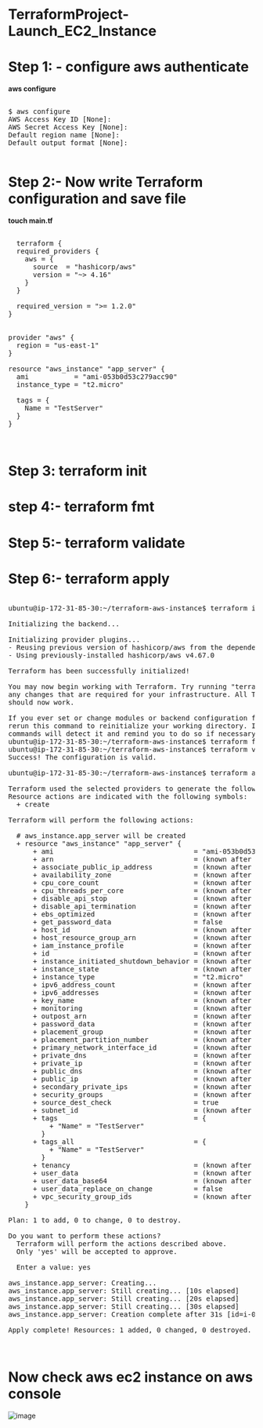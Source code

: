 # TerraformProject-Launch_EC2_Instance

# Step 1: - configure aws authenticate 

**aws configure**
<pre>

$ aws configure
AWS Access Key ID [None]: 
AWS Secret Access Key [None]: 
Default region name [None]: 
Default output format [None]: 

</pre>

# Step 2:- Now write Terraform configuration  and save file

**touch main.tf**

<pre>

  terraform {
  required_providers {
    aws = {
      source  = "hashicorp/aws"
      version = "~> 4.16"
    }
  }

  required_version = ">= 1.2.0"
}


provider "aws" {
  region = "us-east-1"
}

resource "aws_instance" "app_server" {
  ami           = "ami-053b0d53c279acc90"
  instance_type = "t2.micro"

  tags = {
    Name = "TestServer"
  }
}

  
</pre>


#  Step 3: terraform init


# step 4:- terraform fmt

# Step 5:- terraform validate

# Step 6:- terraform apply

<pre>

ubuntu@ip-172-31-85-30:~/terraform-aws-instance$ terraform init

Initializing the backend...

Initializing provider plugins...
- Reusing previous version of hashicorp/aws from the dependency lock file
- Using previously-installed hashicorp/aws v4.67.0

Terraform has been successfully initialized!

You may now begin working with Terraform. Try running "terraform plan" to see
any changes that are required for your infrastructure. All Terraform commands
should now work.

If you ever set or change modules or backend configuration for Terraform,
rerun this command to reinitialize your working directory. If you forget, other
commands will detect it and remind you to do so if necessary.
ubuntu@ip-172-31-85-30:~/terraform-aws-instance$ terraform fmt
ubuntu@ip-172-31-85-30:~/terraform-aws-instance$ terraform validate
Success! The configuration is valid.

ubuntu@ip-172-31-85-30:~/terraform-aws-instance$ terraform apply

Terraform used the selected providers to generate the following execution plan.
Resource actions are indicated with the following symbols:
  + create

Terraform will perform the following actions:

  # aws_instance.app_server will be created
  + resource "aws_instance" "app_server" {
      + ami                                  = "ami-053b0d53c279acc90"
      + arn                                  = (known after apply)
      + associate_public_ip_address          = (known after apply)
      + availability_zone                    = (known after apply)
      + cpu_core_count                       = (known after apply)
      + cpu_threads_per_core                 = (known after apply)
      + disable_api_stop                     = (known after apply)
      + disable_api_termination              = (known after apply)
      + ebs_optimized                        = (known after apply)
      + get_password_data                    = false
      + host_id                              = (known after apply)
      + host_resource_group_arn              = (known after apply)
      + iam_instance_profile                 = (known after apply)
      + id                                   = (known after apply)
      + instance_initiated_shutdown_behavior = (known after apply)
      + instance_state                       = (known after apply)
      + instance_type                        = "t2.micro"
      + ipv6_address_count                   = (known after apply)
      + ipv6_addresses                       = (known after apply)
      + key_name                             = (known after apply)
      + monitoring                           = (known after apply)
      + outpost_arn                          = (known after apply)
      + password_data                        = (known after apply)
      + placement_group                      = (known after apply)
      + placement_partition_number           = (known after apply)
      + primary_network_interface_id         = (known after apply)
      + private_dns                          = (known after apply)
      + private_ip                           = (known after apply)
      + public_dns                           = (known after apply)
      + public_ip                            = (known after apply)
      + secondary_private_ips                = (known after apply)
      + security_groups                      = (known after apply)
      + source_dest_check                    = true
      + subnet_id                            = (known after apply)
      + tags                                 = {
          + "Name" = "TestServer"
        }
      + tags_all                             = {
          + "Name" = "TestServer"
        }
      + tenancy                              = (known after apply)
      + user_data                            = (known after apply)
      + user_data_base64                     = (known after apply)
      + user_data_replace_on_change          = false
      + vpc_security_group_ids               = (known after apply)
    }

Plan: 1 to add, 0 to change, 0 to destroy.

Do you want to perform these actions?
  Terraform will perform the actions described above.
  Only 'yes' will be accepted to approve.

  Enter a value: yes

aws_instance.app_server: Creating...
aws_instance.app_server: Still creating... [10s elapsed]
aws_instance.app_server: Still creating... [20s elapsed]
aws_instance.app_server: Still creating... [30s elapsed]
aws_instance.app_server: Creation complete after 31s [id=i-07bb7b3ee6ebe8e04]

Apply complete! Resources: 1 added, 0 changed, 0 destroyed.

  
</pre>



# Now check aws ec2 instance on aws console

![image](https://github.com/Manoj123-github/TerraformProject-Launch_EC2_Instance/assets/76830665/a5c1e69a-337b-4294-8d8f-d793c83571dd)
